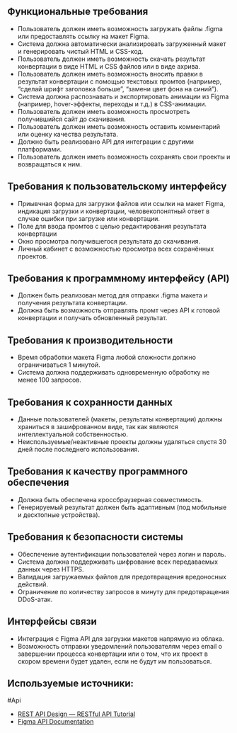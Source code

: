 ##  Функциональные требования
* Пользователь должен иметь возможность загружать файлы .figma или предоставлять ссылку на макет Figma.
* Система должна автоматически анализировать загруженный макет и генерировать чистый HTML и CSS-код.
* Пользователь должен иметь возможность скачать результат конвертации в виде HTML и CSS файлов или в виде ахрива.
* Пользователь должен иметь возможность вносить правки в результат конвертации с помощью текстовых промтов (например, “сделай шрифт заголовка больше”, “замени цвет фона на синий”).
* Система должна распознавать и экспортировать анимации из Figma (например, hover-эффекты, переходы и т.д.) в CSS-анимации.
* Пользователь должен иметь возможность просмотреть получившийся сайт до скачивания.
* Пользователь должен иметь возможность оставить комментарий или оценку качества результата.
* Должно быть реализовано API для интеграции с другими платформами.
* Пользователь должен иметь возможность сохранять свои проекты и возвращаться к ним.

## Требования к пользовательскому интерфейсу
* Приывчная форма для загрузки файлов или ссылки на макет Figma, индикация загрузки и конвертации, человекопонятный ответ в случае ошибки при загрузке или конвертации.
* Поле для ввода промтов с целью редактирования результата конвертации
* Окно просмотра получившегося результата до скачивания.
* Личный кабинет с возможностью просмотра всех сохранённых проектов.

## Требования к программному интерфейсу (API)
* Должен быть реализован метод для отправки .figma макета и получения результата конвертации.
* Должна быть возможность отправлять промт через API к готовой конвертации и получать обновленный результат.

## Требования к производительности
* Время обработки макета Figma любой сложности должно ограничиваться 1 минутой.
* Система должна поддерживать одновременную обработку не менее 100 запросов.

## Требования к сохранности данных
* Данные пользователей (макеты, результаты конвертации) должны храниться в зашифрованном виде, так как являются интеллектуальной собственностью.
* Неиспользуемые/неактивные проекты должны удаляться спустя 30 дней после последнего использования.

## Требования к качеству программного обеспечения
* Должна быть обеспечена кроссбраузерная совместимость.
* Генерируемый результат должен быть адаптивным (под мобильные и десктопные устройства).

## Требования к безопасности системы
* Обеспечение аутентификации пользователей через логин и пароль.
* Система должна поддерживать шифрование всех передаваемых данных через HTTPS.
* Валидация загружаемых файлов для предотвращения вредоносных действий.
* Ограничение по количеству запросов в минуту для предотвращения DDoS-атак.

## Интерфейсы связи
* Интеграция с Figma API для загрузки макетов напрямую из облака.
* Возможность отправки уведомлений пользователям через email о завершении процесса конвертации или о том, что их проект в скором времени будет удален, если не будут им пользоваться.

## Используемые источники:
#Api
* [REST API Design — RESTful API Tutorial](https://restfulapi.net/)
* [Figma API Documentation](https://www.figma.com/developers/api)
